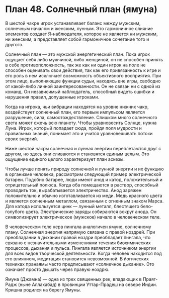 # План 48. Солнечный план (ямуна)

В шестой чакре игрок устанавливает баланс между мужским, солнечным началом и женским, лунным. Это гармоничное слияние элементов создает Я-наблюдателя, которое не является ни мужским, ни женским, а представляет собой гармоничное сочетание того и другого.

Солнечный план — это мужской энергетический план. Пока игрок ощущает себя либо мужчиной, либо женщиной, он не способен принять в себе противоположность, так же как ни один игрок на поле не способен оценивать свои действия, так как его привязанность к игре и его роль в нем исключает возможность объективного восприятия. При этом лицо, выполняющее функции судьи, находясь вне игры, свободно от какой-либо личной заинтересованности. Он не связан ни с одной из команд. Он независимый наблюдатель, способный видеть ошибки и нарушения правил, допущенные игроками.

Когда на игрока, чьи вибрации находятся на уровне нижних чакр, воздействует солнечный план, его первым импульсом является разрушение, сила, самоотождествление. Слишком много солнечного света может сжечь всю планету. Чтобы уравновесить Солнце, нужна Луна. Игрок, который попадает сюда, пройдя поля мудрости и правильных знаний, понимает это и учится уравновешивать потоки своих энергий.

Ниже шестой чакры солнечная и лунная энергии переплетаются друг с другом, но здесь они сливаются и становятся единым целым. Это ощущение единого целого характеризует план аскезы.

Чтобы лучше понять природу солнечной и лунной энергии и их функцию в организме человека, рассмотрим следующий пример электрической батареи. Подобно батарее, люди имеют анод и катод, положительный и отрицательный полюса. Когда оба помещаются в раствор, способный проводить ток, вырабатывается электричество. Анод заряжен положительно и обычно изготавливается из меди. Медь красного цвета и является солнечным металлом, связанным с огненным знаком Марса. Для катода используется цинк — лунный металл, блестящего бело-голубого цвета. Электрические заряды собираются вокруг анода. Он символизирует электрическое (мужское) начало в человеческом теле.

В человеческом теле нерв пингала аналогичен ямуне, солнечному плану. Солнечная энергия напрямую связана с правой ноздрей. При преобладании в дыхании правой ноздри преобладает пингала, что связано с незначительными изменениями течения биохимических процессов, дыхания и пульса. Пингала является источником энергии для всех видов творческой деятельности. Когда человек находится под его влиянием, медитация становится невозможной. В йогических техниках пранаямы часто предписывают «солнечное дыхание». Это означает просто дышать через правую ноздрю.

Ямуна (Джамна) — одна из трех священных рек, впадающих в Праяг-Радж (ныне Аллахабад) в провинции Уттар-Прадеш на севере Индии. Кришна родился на берегу Ямуны.
